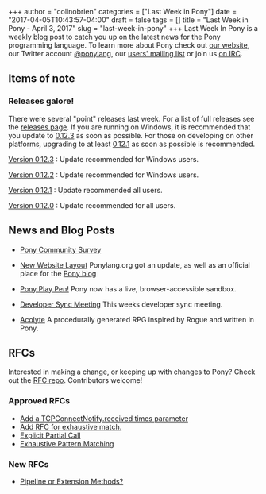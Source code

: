 +++
author = "colinobrien"
categories = ["Last Week in Pony"]
date = "2017-04-05T10:43:57-04:00"
draft = false
tags = []
title = "Last Week in Pony - April 3, 2017"
slug = "last-week-in-pony"
+++
Last Week In Pony is a weekly blog post to catch you up on the latest news for
the Pony programming language. To learn more about Pony check out [our website](ponylang.org), our Twitter account [@ponylang](https://twitter.com/ponylang), our [users' mailing list](https://pony.groups.io/g/user) or join us [on IRC](https://webchat.freenode.net/?channels=%23ponylang).
<!--more-->

## Items of note

### Releases galore!

There were several "point" releases last week. For a list of full releases see the [releases page](http://www.ponylang.org/categories/release/). If you are running on Windows, it is recommended that you update to [0.12.3](http://www.ponylang.org/blog/2017/04/0.12.3-released/) as soon as possible. For those on developing on other platforms, upgrading to at least [0.12.1](http://www.ponylang.org/blog/2017/04/0.12.1-released/) as soon as possible is recommended.

[Version 0.12.3](http://www.ponylang.org/blog/2017/04/0.12.3-released/)
: Update recommended for Windows users.
  
[Version 0.12.2](http://www.ponylang.org/blog/2017/04/0.12.2-released/)
: Update recommended for Windows users.

[Version 0.12.1](http://www.ponylang.org/blog/2017/04/0.12.1-released/)
: Update recommended all users.

[Version 0.12.0](http://www.ponylang.org/blog/2017/04/0.12.0-released/)
: Update recommended for all users.

## News and Blog Posts

- [Pony Community Survey](https://docs.google.com/forms/d/e/1FAIpQLScBNr5dPPCVYchRukAm-sFR3wipndVJiua3xHr8CslohVFRlg/viewform?c=0&w=1&usp=send_form)

- [New Website Layout](http://www.ponylang.org/) Ponylang.org got an update, as well as an official place for the [Pony blog](http://www.ponylang.org/blog/)

- [Pony Play Pen!](http://pony-playpen.lietar.net/) Pony now has a live, browser-accessible sandbox.

- [Developer Sync Meeting](https://pony.groups.io/g/dev/files/Pony%20Sync/March%2029,%202017) This weeks developer sync meeting.

- [Acolyte](https://github.com/jtfmumm/acolyte) A procedurally generated RPG inspired by Rogue and written in Pony.

## RFCs

Interested in making a change, or keeping up with changes to Pony? Check out the [RFC repo](https://github.com/ponylang/rfcs). Contributors welcome!

### Approved RFCs
- [Add a TCPConnectNotify.received times parameter](https://github.com/ponylang/rfcs/pull/85)
- [Add RFC for exhaustive match.](https://github.com/ponylang/rfcs/pull/86)
- [Explicit Partial Call](https://github.com/ponylang/rfcs/pull/82)
- [Exhaustive Pattern Matching](https://github.com/ponylang/rfcs/pull/86)

### New RFCs
  
- [Pipeline or Extension Methods?](https://github.com/ponylang/rfcs/issues/89)
